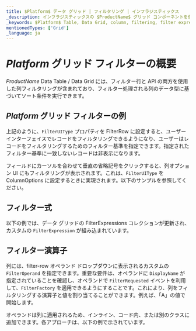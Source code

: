 ```yaml
---
title: $Platform$ データ グリッド | フィルタリング | インフラジスティックス
_description: インフラジスティックスの $ProductName$ グリッド コンポーネントを使用して表現的なソート条件を実行し、データを簡単に返します。詳細については、$ProductName$ テーブルのサンプルを参照してください。
_keywords: $Platform$ Table, Data Grid, column, filtering, filter expressions, filter operands, $ProductName$, Infragistics, $Platform$ テーブル, データ グリッド, 列, フィルタリング, フィルター式, フィルター オペランド, インフラジスティックス
mentionedTypes: ['Grid']
_language: ja
---
```


# $Platform$ グリッド フィルターの概要

$ProductName$ Data Table / Data Grid には、フィルター行と API の両方を使用した列フィルタリングが含まれており、フィルター処理される列のデータ型に基づいてソート条件を実行できます。

## $Platform$ グリッド フィルターの例


<code-view style="height: 600px"
           data-demos-base-url="{environment:dvDemosBaseUrl}"
           iframe-src="{environment:dvDemosBaseUrl}/grids/data-grid-column-filtering"
           alt="$Platform$ グリッド フィルターの例"
           github-src="grids/data-grid/column-filtering">
</code-view>

<div class="divider--half"></div>

上記のように、`FilterUIType` プロパティを FilterRow に設定すると、ユーザー インターフェイスでレコードをフィルタリングできるようになり、ユーザーはレコードをフィルタリングするためのフィルター基準を指定できます。指定されたフィルター基準に一致しないレコードは非表示になります。

フィールドにカーソルを合わせて垂直の省略記号をクリックすると、列オプション UI にもフィルタリングが表示されます。これは、`FilterUIType` を ColumnOptions に設定するときに実現されます。以下のサンプルを参照してください。

## フィルター式

以下の例では、データ グリッドの FilterExpressions コレクションが更新され、カスタムの `FilterExpression` が組み込まれています。

<code-view style="height: 600px"
           data-demos-base-url="{environment:dvDemosBaseUrl}"
           iframe-src="{environment:dvDemosBaseUrl}/grids/data-grid-filter-expressions"
           alt="$Platform$ グリッド フィルター式の例"
           github-src="grids/data-grid/column-filter-expressions">
</code-view>

<div class="divider--half"></div>

<!-- Blazor -->
## フィルター演算子

列には、filter-row オペランド ドロップダウンに表示されるカスタムの  `FilterOperand` を指定できます。重要な要件は、オペランドに `DisplayName` が指定されていることを確認し、オペランドで `FilterRequested` イベントを利用して、`FilterFactory` を適用できるようにすることです。これにより、列をフィルタリングする演算子と値を割り当てることができます。例えば、「A」の値で開始します。

オペランドは列に適用されるため、インライン、コード内、または別のクラスに追加できます。各アプローチは、以下の例で示されています。

<code-view style="height: 600px"
           data-demos-base-url="{environment:dvDemosBaseUrl}"
           iframe-src="{environment:dvDemosBaseUrl}/grids/data-grid-column-filter-operands"
           alt="$Platform$ グリッド フィルターの例"
           github-src="grids/data-grid/column-filter-operands">
</code-view>

<div class="divider--half"></div>
<!-- end:Blazor -->